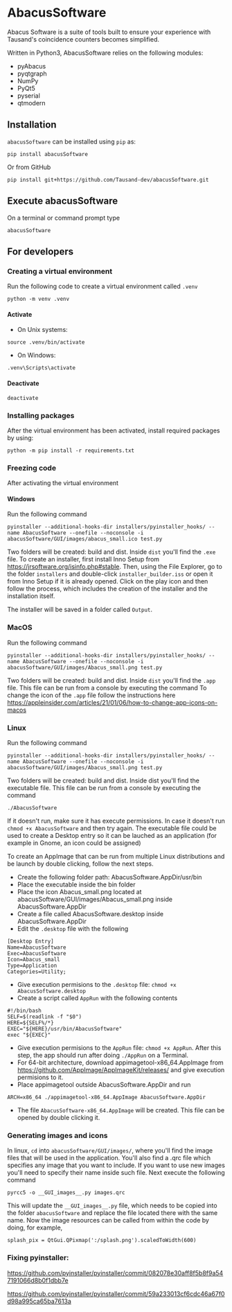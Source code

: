 # AbacusSoftware
Abacus Software is a suite of tools built to ensure your experience with Tausand's coincidence counters becomes simplified.

Written in Python3, AbacusSoftware relies on the following modules:

- pyAbacus
- pyqtgraph
- NumPy
- PyQt5
- pyserial
- qtmodern


## Installation
`abacusSoftware` can be installed using `pip` as: 
```
pip install abacusSoftware
```

Or from GitHub
```
pip install git+https://github.com/Tausand-dev/abacusSoftware.git
```

## Execute abacusSoftware
On a terminal or command prompt type
```
abacusSoftware
```

## For developers
### Creating a virtual environment
Run the following code to create a virtual environment called `.venv`
```
python -m venv .venv
```

#### Activate
- On Unix systems:
```
source .venv/bin/activate
```
- On Windows:
```
.venv\Scripts\activate
```

#### Deactivate
```
deactivate
```

### Installing packages
After the virtual environment has been activated, install required packages by using:
```
python -m pip install -r requirements.txt
```

### Freezing code
After activating the virtual environment

#### Windows
Run the following command 
```
pyinstaller --additional-hooks-dir installers/pyinstaller_hooks/ --name AbacusSoftware --onefile --noconsole -i abacusSoftware/GUI/images/abacus_small.ico test.py
```
Two folders will be created: build and dist. Inside `dist` you'll find the `.exe` file. To create an installer, first install Inno Setup from https://jrsoftware.org/isinfo.php#stable. Then, using the File Explorer, go to the folder `installers` and double-click `installer_builder.iss` or open it from Inno Setup if it is already opened. Click on the play icon and then follow the process, which includes the creation of the installer and the installation itself.

The installer will be saved in a folder called `Output`.

### MacOS
Run the following command
```
pyinstaller --additional-hooks-dir installers/pyinstaller_hooks/ --name AbacusSoftware --onefile --noconsole -i abacusSoftware/GUI/images/Abacus_small.png test.py
```
Two folders will be created: build and dist. Inside `dist` you'll find the `.app` file. This file can be run from a console by executing the command
To change the icon of the `.app` file follow the instructions here https://appleinsider.com/articles/21/01/06/how-to-change-app-icons-on-macos

### Linux
Run the following command
```
pyinstaller --additional-hooks-dir installers/pyinstaller_hooks/ --name AbacusSoftware --onefile --noconsole -i abacusSoftware/GUI/images/Abacus_small.png test.py
```
Two folders will be created: build and dist. Inside dist you'll find the executable file. This file can be run from a console by executing the command

```
./AbacusSoftware
```
If it doesn't run, make sure it has execute permissions. In case it doesn't run `chmod +x AbacusSoftware` and then try again. The executable file could be used to create a Desktop entry so it can be lauched as an application (for example in Gnome, an icon could be assigned)

To create an AppImage that can be run from multiple Linux distributions and be launch by double clicking, follow the next steps.
* Create the following folder path: 
	AbacusSoftware.AppDir/usr/bin
* Place the executable inside the bin folder 
* Place the icon Abacus_small.png located at abacusSoftware/GUI/images/Abacus_small.png inside AbacusSoftware.AppDir
* Create a file called AbacusSoftware.desktop inside AbacusSoftware.AppDir
* Edit the `.desktop` file with the following

```
[Desktop Entry]
Name=AbacusSoftware
Exec=AbacusSoftware
Icon=Abacus_small
Type=Application
Categories=Utility;
```

* Give execution permisions to the `.desktop` file: `chmod +x AbacusSoftware.desktop`
* Create a script called `AppRun` with the following contents

```
#!/bin/bash
SELF=$(readlink -f "$0")
HERE=${SELF%/*}
EXEC="${HERE}/usr/bin/AbacusSoftware"
exec "${EXEC}"
```

* Give execution permisions to the `AppRun` file: `chmod +x AppRun`. After this step, the app should run after doing `./AppRun` on a Terminal.
* For 64-bit architecture, download appimagetool-x86_64.AppImage from https://github.com/AppImage/AppImageKit/releases/ and give execution permisions to it. 
* Place appimagetool outside AbacusSoftware.AppDir and run
```
ARCH=x86_64 ./appimagetool-x86_64.AppImage AbacusSoftware.AppDir
```
* The file `AbacusSoftware-x86_64.AppImage` will be created. This file can be opened by double clicking it.


### Generating images and icons
In linux, `cd` into `abacusSoftware/GUI/images/`, where you'll find the image files that will be used in the application. You'll also find a .qrc file which specifies any image that you want to include. If you want to use new images you'll need to specify their name inside such file. Next execute the following command

```
pyrcc5 -o __GUI_images__.py images.qrc
```
This will update the `__GUI_images__.py` file, which needs to be copied into the folder `abacusSoftware` and replace the file located there with the same name. Now the image resources can be called from within the code by doing, for example,

```
splash_pix = QtGui.QPixmap(':/splash.png').scaledToWidth(600)
```

### Fixing pyinstaller:
https://github.com/pyinstaller/pyinstaller/commit/082078e30aff8f5b8f9a547191066d8b0f1dbb7e

https://github.com/pyinstaller/pyinstaller/commit/59a233013cf6cdc46a67f0d98a995ca65ba7613a
